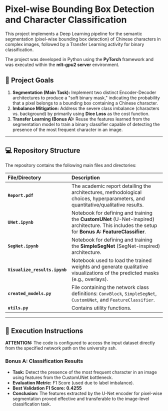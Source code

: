 # Pixel-wise Bounding Box Detection and Character Classification

This project implements a Deep Learning pipeline for the semantic segmentation (pixel-wise bounding box detection) of Chinese characters in complex images, followed by a Transfer Learning activity for binary classification.

The project was developed in Python using the **PyTorch** framework and was executed within the **mlt-gpu2 server** environment.

## 🎯 Project Goals

1.  **Segmentation (Main Task):** Implement two distinct Encoder-Decoder architectures to produce a "soft binary mask," indicating the probability that a pixel belongs to a bounding box containing a Chinese character.
2.  **Imbalance Mitigation:** Address the severe class imbalance (characters vs. background) by primarily using **Dice Loss** as the cost function.
3.  **Transfer Learning (Bonus A):** Reuse the features learned from the segmentation model to train a binary classifier capable of detecting the presence of the most frequent character in an image.

---

## 💻 Repository Structure

The repository contains the following main files and directories:

| File/Directory | Description |
| :--- | :--- |
| **`Report.pdf`** | The academic report detailing the architectures, methodological choices, hyperparameters, and quantitative/qualitative results. |
| **`UNet.ipynb`** | Notebook for defining and training the **CustomUNet** (U-Net-inspired) architecture. This includes the setup for **Bonus A: FeatureClassifier**. |
| **`SegNet.ipynb`** | Notebook for defining and training the **SimpleSegNet** (SegNet-inspired) architecture. |
| **`Visualize_results.ipynb`** | Notebook used to load the trained weights and generate qualitative visualizations of the predicted masks (e.g., overlays). |
| **`created_models.py`** | File containing the network class definitions: `ConvBlock`, `SimpleSegNet`, `CustomUNet`, and `FeatureClassifier`. |
| **`utils.py`** | Contains utility functions. |

---

## 🚀 Execution Instructions

**ATTENTION:** The code is configured to access the input dataset directly from the specified network path on the university ssh.

### Bonus A: Classification Results

* **Task:** Detect the presence of the most frequent character in an image using features from the CustomUNet bottleneck.
* **Evaluation Metric:** F1 Score (used due to label imbalance).
* **Best Validation F1 Score:** $\mathbf{0.4255}$
* **Conclusion:** The features extracted by the U-Net encoder for pixel-wise segmentation proved effective and transferable to the image-level classification task.
